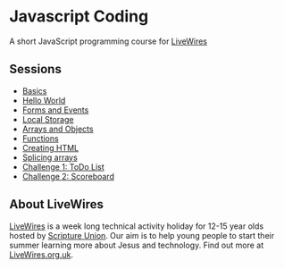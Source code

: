 # Javascript Coding

A short JavaScript programming course for [LiveWires](https://livewires.org.uk)

## Sessions

- [Basics](worksheets/00-programming-basics.md)
- [Hello World](worksheets/01-hello-world.md)
- [Forms and Events](worksheets/02-forms-and-events.md)
- [Local Storage](worksheets/03-local-storage.md)
- [Arrays and Objects](worksheets/04-arrays-objects.md)
- [Functions](worksheets/05-functions.md)
- [Creating HTML](worksheets/06-dom-manipulation.md)
- [Splicing arrays](worksheets/07-splicing-arrays.md)
- [Challenge 1: ToDo List](worksheets/08-challenge-todo.md)
- [Challenge 2: Scoreboard](worksheets/09-challenge-scoreboard.md)

## About LiveWires

[LiveWires](https://livewires.org.uk) is a week long technical activity holiday for 12-15 year olds hosted by [Scripture Union](https://scriptureunion.org.uk). Our aim is to help young people to start their summer learning more about Jesus and technology. Find out more at [LiveWires.org.uk](livewires.org.uk).
